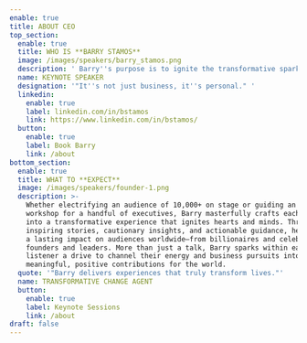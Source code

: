 ```yaml
---
enable: true
title: ABOUT CEO
top_section:
  enable: true
  title: WHO IS **BARRY STAMOS**
  image: /images/speakers/barry_stamos.png
  description: ' Barry''s purpose is to ignite the transformative spark in others, so our collective light shines as bright as a Supernova. ⭐️ Street creds: 25+ year track record: Startup Founder (3 Exits: IPO/Unicorn), Tier 1 VC (EIR), Corporate Innovation Leader (Public company), & Management Consultant (Big 4). Barry is the CEO & Founder of Supernova (150+ exited founder community) and former Chief Heart Officer & Co-founder of 1heart (Human accelerator), EIR at 500 Global (#1 VC in exits), Head of Investor Relations at Arora Project (Raised $125M; Exit to Republic.com), Global Head of Strategy & Innovation at Axiom (Built $318M business from $0 and exited for $2.3B all-cash deal), and Founder of INBOX/Responsys (IPO and Exit to Oracle for $1.6B). Barry has been hired as a speaker or consultant to 100+ Fortune 500 companies. Heart-led Leader. Speaker. Mentor. Community Builder. Lover. Father. Brother. Son. Friend. Global citizen. '
  name: KEYNOTE SPEAKER
  designation: '"It''s not just business, it''s personal." '
  linkedin:
    enable: true
    label: linkedin.com/in/bstamos
    link: https://www.linkedin.com/in/bstamos/
  button:
    enable: true
    label: Book Barry
    link: /about
bottom_section:
  enable: true
  title: WHAT TO **EXPECT**
  image: /images/speakers/founder-1.png
  description: >-
    Whether electrifying an audience of 10,000+ on stage or guiding an intimate
    workshop for a handful of executives, Barry masterfully crafts each talk
    into a transformative experience that ignites hearts and minds. Through
    inspiring stories, cautionary insights, and actionable guidance, he delivers
    a lasting impact on audiences worldwide—from billionaires and celebrities to
    founders and leaders. More than just a talk, Barry sparks within each
    listener a drive to channel their energy and business pursuits into
    meaningful, positive contributions for the world.
  quote: '"Barry delivers experiences that truly transform lives."'
  name: TRANSFORMATIVE CHANGE AGENT
  button:
    enable: true
    label: Keynote Sessions
    link: /about
draft: false
---
```

